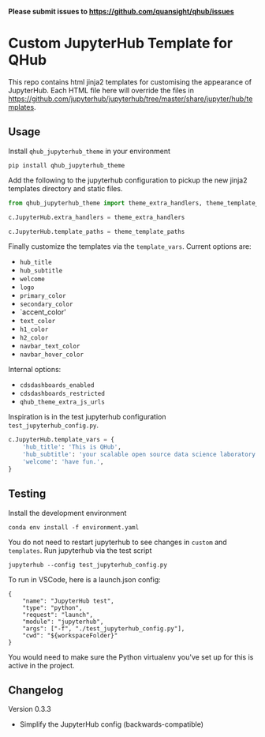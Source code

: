 **Please submit issues to https://github.com/quansight/qhub/issues**

# Custom JupyterHub Template for QHub

This repo contains html jinja2 templates for customising the
appearance of JupyterHub. Each HTML file here will override the files
in https://github.com/jupyterhub/jupyterhub/tree/master/share/jupyter/hub/templates.

## Usage

Install `qhub_jupyterhub_theme` in your environment

```shell
pip install qhub_jupyterhub_theme
```

Add the following to the jupyterhub configuration to pickup the new
jinja2 templates directory and static files.

```python
from qhub_jupyterhub_theme import theme_extra_handlers, theme_template_paths

c.JupyterHub.extra_handlers = theme_extra_handlers

c.JupyterHub.template_paths = theme_template_paths
```

Finally customize the templates via the `template_vars`. Current
options are:
 - `hub_title`
 - `hub_subtitle`
 - `welcome`
 - `logo`
 - `primary_color`
 - `secondary_color`
 - `accent_color'
 - `text_color`
 - `h1_color`
 - `h2_color`
 - `navbar_text_color`
 - `navbar_hover_color`

 Internal options:
 - `cdsdashboards_enabled`
 - `cdsdashboards_restricted`
 - `qhub_theme_extra_js_urls`

Inspiration is in the test jupyterhub configuration
`test_jupyterhub_config.py`.

```python
c.JupyterHub.template_vars = {
    'hub_title': 'This is QHub',
    'hub_subtitle': 'your scalable open source data science laboratory.',
    'welcome': 'have fun.',
}
```

## Testing

Install the development environment

```shell
conda env install -f environment.yaml
```

You do not need to restart jupyterhub to see changes in `custom` and
`templates`. Run jupyterhub via the test script

```shell
jupyterhub --config test_jupyterhub_config.py
```

To run in VSCode, here is a launch.json config:
```
{
    "name": "JupyterHub test",
    "type": "python",
    "request": "launch",
    "module": "jupyterhub",
    "args": ["-f", "./test_jupyterhub_config.py"],
    "cwd": "${workspaceFolder}"
}
```
You would need to make sure the Python virtualenv you've set up for this is active in the project.

## Changelog

Version 0.3.3
- Simplify the JupyterHub config (backwards-compatible)
